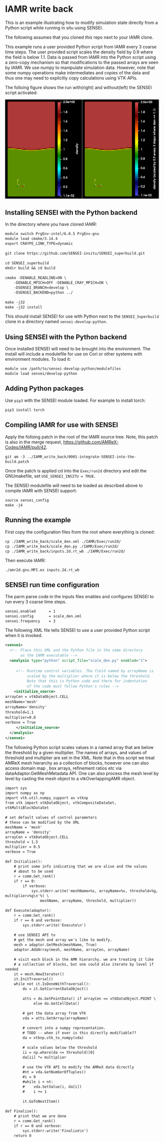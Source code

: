 # IAMR write back
This is an example illustrating how to modify simulation state directly
from a Python script while running in situ using SENSEI.

The following assumes that you cloned *this* repo next to your IAMR clone.

This example runs a user provided Python script from IAMR every 3 coarse time
steps.  The user provided script scales the density field by 0.9 where the
field is below 1.1. Data is passed from IAMR into the Python script using a
zero-copy mechanism so that modifications to the passed arrays are seen by
IAMR. We use numpy to manipulate simulation data. However, note that some numpy
operations make intermediates and copies of the data and thus one may need to
explicitly copy calculations using VTK APIs.

The folloing figure shows the run with(right) and without(left) the SENSEI
script activated:

![Normal vs Write Back](sensei_scaled_den.gif)

## Installing SENSEI with the Python backend
In the directory where you have cloned IAMR:
```
module switch PrgEnv-intel/6.0.5 PrgEnv-gnu
module load cmake/3.14.4
export CRAYPE_LINK_TYPE=dynamic

git clone https://github.com/SENSEI-insitu/SENSEI_superbuild.git

cd SENSEI_superbuild
mkdir build && cd build

cmake -DENABLE_READLINE=ON \
    -DENABLE_MPICH=OFF -DENABLE_CRAY_MPICH=ON \
    -DSENSEI_BRANCH=develop \
    -DSENSEI_BACKEND=python ../

make -j32
make -j32 install
```
This should install SENSEI for use with Python next to
the `SENSEI_Superbuild` clone in a directory named `sensei-develop-python`.


## Using SENSEI with the Python backend
Once installed SENSEI will need to be brought into the environment.
The install will include a modulefile for use on Cori or other systems
with environment modules. To load it:
```
module use /path/to/sensei-develop-python/modulefiles
module load sensei/develop-python
```

## Adding Python packages
Use `pip3` with the SENSEI module loaded. For example to install torch:
```
pip3 install torch
```

## Compiling IAMR for use with SENSEI
Apply the folloing patch in the root of the IAMR source tree. Note, this patch
is also in the merge request, https://github.com/AMReX-Codes/IAMR/pull/42.

```
git am -3 ../IAMR_write_back/0001-integrate-SENSEI-into-the-build.patch
```

Once the patch is applied cd into the `Exec/run2d` directory and edit the GNUmakefile,
set `USE_SENSEI_INSITU = TRUE`.

The SENSEI modulefile will need to be loaded as described above to compile IAMR
with SENSEI support:

```
source sensei_config
make -j4
```

## Running the example
First copy the configuration files from the root where everything is cloned:
```
cp ./IAMR_write_back/scale_den.xml ./IAMR/Exec/run2d/
cp ./IAMR_write_back/scale_den.py ./IAMR/Exec/run2d/
cp ./IAMR_write_back/inputs.2d.rt_wb ./IAMR/Exec/run2d/
```
Then execute IAMR:
```
./amr2d.gnu.MPI.ex inputs.2d.rt_wb
```

## SENSEI run time configuration
The parm parse code in the inputs files enables and configures SENSEI
to run every 3 coarse time steps.
```
sensei.enabled      = 1
sensei.config       = scale_den.xml
sensei.frequency    = 3
```

The following XML file tells SENSEI to use a user provided  Python script when it
is invoked.
```xml
<sensei>
  <!-- Place this XML and the Python file in the same directory
       as the IAMR executable -->
  <analysis type="python" script_file="scale_den.py" enabled="1">

     <!-- Runtime control variables. The field named by arrayName is
          scaled by the multiplier where it is below the threshold.
          Note that this is Python code and there for indentation
          of the code must follow Python's rules -->
    <initialize_source>
arrayCen = vtkDataObject.CELL
meshName='mesh'
arrayName='density'
threshold=1.1
multiplier=0.8
verbose = True
     </initialize_source>
  </analysis>
</sensei>
```

The following Python script scales values in a named array  that are below the
threshold by a given multiplier. The names of arrays, and values of threshold
and multiplier are set in the XML. Note that in this script we treat AMReX mesh
hierarchy as a collection of blocks, however one can also access domain map ,
box arrays, refinement ratios etc via dataAdaptor.GetMeshMetadata API. One can
also process the mesh level by level by casting the mesh object to a
vtkOverlappingAMR object.
```
import sys
import numpy as np
import vtk.util.numpy_support as vtknp
from vtk import vtkDataObject, vtkCompositeDataSet, vtkMultiBlockDataSet

# set default values of control parameters
# these can be modified by the XML
meshName = 'mesh'
arrayName = 'density'
arrayCen = vtkDataObject.CELL
threshold = 1.5
multiplier = 0.5
verbose = True

def Initialize():
    # print some info indicating that we are alive and the values
    # about to be used
    r = comm.Get_rank()
    if r == 0:
        if verbose:
            sys.stderr.write('meshName=%s, arrayName=%s, threshold=%g, multiplier=%g\n'%( \
                meshName, arrayName, threshold, multiplier))

def Execute(adaptor):
    r = comm.Get_rank()
    if r == 0 and verbose:
        sys.stderr.write('Execute\n')

    # use SENSEI API to
    # get the mesh and array we's like to modify.
    mesh = adaptor.GetMesh(meshName, True)
    adaptor.AddArray(mesh, meshName, arrayCen, arrayName)

    # visit each block in the AMR hierarchy. we are treating it like
    # a collection of blocks, but one could also iterate by level if needed
    it = mesh.NewIterator()
    it.InitTraversal()
    while not it.IsDoneWithTraversal():
        do = it.GetCurrentDataObject()

        atts = do.GetPointData() if arrayCen == vtkDataObject.POINT \
             else do.GetCellData()

        # get the data array from VTK
        vda = atts.GetArray(arrayName)

        # convert into a numpy representation.
        # TODO -- when if ever is this directly modifiable??
        da = vtknp.vtk_to_numpy(vda)

        # scale values below the threshold
        ii = np.where(da <= threshold)[0]
        da[ii] *= multiplier

        # use the VTK API to modify the AMReX data directly
        #nt = vda.GetNumberOfTuples()
        #i = 0
        #while i < nt:
        #    vda.SetValue(i, da[i])
        #    i += 1

        it.GoToNextItem()

def Finalize():
    # print that we are done
    r = comm.Get_rank()
    if r == 0 and verbose:
        sys.stderr.write('Finalize\n')
    return 0
```
